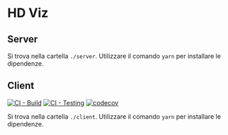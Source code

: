 # HD Viz

## Server

Si trova nella cartella `./server`. Utilizzare il comando `yarn` per installare le dipendenze.

## Client

[![CI - Build](https://github.com/CodeOfDutyJS/hdviz/actions/workflows/build.yml/badge.svg)](https://github.com/CodeOfDutyJS/hdviz/actions/workflows/build.yml)
[![CI - Testing](https://github.com/CodeOfDutyJS/hdviz/actions/workflows/test.yml/badge.svg)](https://github.com/CodeOfDutyJS/hdviz/actions/workflows/test.yml)
[![codecov](https://codecov.io/gh/CodeOfDutyJS/hdviz/branch/damiano/test/graph/badge.svg?token=UpsvV4sfOO)](https://codecov.io/gh/CodeOfDutyJS/hdviz)

Si trova nella cartella `./client`. Utilizzare il comando `yarn` per installare le dipendenze.
